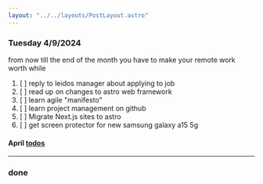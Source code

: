 ```yaml
---
layout: "../../layouts/PostLayout.astro"
---
```


### Tuesday 4/9/2024 
from now till the end of the month you have to make your remote work worth while

1. [ ] reply to leidos manager about applying to job
2. [ ] read up on changes to astro web framework
3. [ ] learn agile "manifesto"
4. [ ] learn project management on github
5. [ ] Migrate Next.js sites to astro
6. [ ] get screen protector for new samsung galaxy a15 5g

#### April [todos](/posts/april)

---
### done
